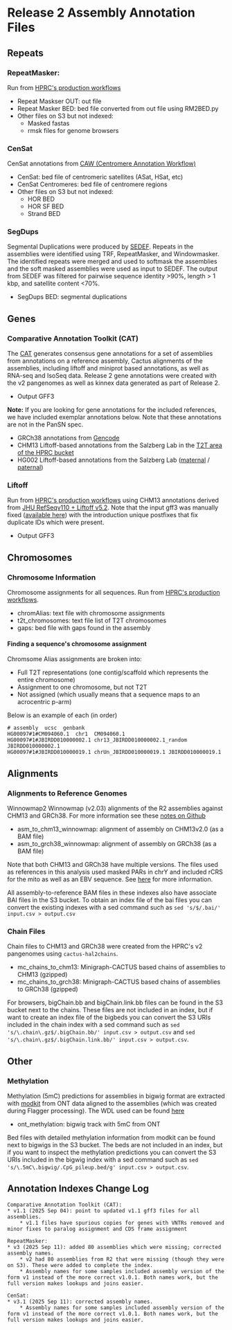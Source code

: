 # Release 2 Assembly Annotation Files
## Repeats

### RepeatMasker: 
Run from [HPRC's production workflows](https://github.com/human-pangenomics/hpp_production_workflows/blob/master/annotation/wdl/workflows/repeat_masker.wdl)
* Repeat Maskser OUT: out file
* Repeat Masker BED: bed file converted from out file using RM2BED.py
* Other files on S3 but not indexed:
  * Masked fastas
  * rmsk files for genome browsers
### CenSat
CenSat annotations from [CAW (Centromere Annotation Workflow)](https://github.com/kmiga/alphaAnnotation/tree/main)
* CenSat: bed file of centromeric satellites (ASat, HSat, etc)
* CenSat Centromeres: bed file of centromere regions
* Other files on S3 but not indexed:
  * HOR BED
  * HOR SF BED
  * Strand BED

### SegDups
Segmental Duplications were produced by [SEDEF](https://github.com/vpc-ccg/sedef). Repeats in the assemblies were identified using TRF, RepeatMasker, and Windowmasker. The identified repeats were merged and used to softmask the assemblies and the soft masked assemblies were used as input to SEDEF. The output from SEDEF was filtered for pairwise sequence identity >90%, length > 1 kbp, and satellite content <70%.

* SegDups BED: segmental duplications


## Genes
### Comparative Annotation Toolkit (CAT)
The [CAT](https://github.com/ph09/CAT2) generates consensus gene annotations for a set of assemblies from annotations on a reference assembly, Cactus alignments of the assemblies, including liftoff and miniprot based annotations, as well as RNA-seq and IsoSeq data. Release 2 gene annotations were created with the v2 pangenomes as well as kinnex data generated as part of Release 2.


* Output GFF3


**Note:** If you are looking for gene annotations for the included references, we have included exemplar annotations below. Note that these annotations are not in the PanSN spec.
* GRCh38 annotations from [Gencode](https://ftp.ebi.ac.uk/pub/databases/gencode/Gencode_human/release_48/gencode.v48.annotation.gff3.gz)
* CHM13 Liftoff-based annotations from the Salzberg Lab in the [T2T area of the HPRC bucket](https://s3-us-west-2.amazonaws.com/human-pangenomics/T2T/CHM13/assemblies/annotation/chm13v2.0_RefSeq_Liftoff_v5.2.gff3.gz)
* HG002 Liftoff-based annotations from the Salzberg Lab ([maternal](ftp://ftp.ccb.jhu.edu/pub/data/hg002-q100/v0.5/hg002.v1.1.loff.v0.5.mat.gff.gz) / [paternal](ftp://ftp.ccb.jhu.edu/pub/data/hg002-q100/v0.5/hg002.v1.1.loff.v0.5.pat.gff.gz))



### Liftoff
Run from [HPRC's production workflows](https://github.com/human-pangenomics/hpp_production_workflows/blob/master/annotation/wdl/tasks/liftoff.wdl) using CHM13 annotations derived from [JHU RefSeqv110 + Liftoff v5.2](https://s3-us-west-2.amazonaws.com/human-pangenomics/T2T/CHM13/assemblies/annotation/chm13v2.0_RefSeq_Liftoff_v5.2.gff3.gz). Note that the input gff3 was manually fixed ([available here](https://public.gi.ucsc.edu/~pnhebbar/chm13v2.0_RefSeq_Liftoff_v5.1.gff3)) with the introduction unique postfixes that fix duplicate IDs which were present.

* Output GFF3

## Chromosomes
### Chromosome Information
Chromosome assignments for all sequences. Run from [HPRC's production workflows](https://github.com/human-pangenomics/hpp_production_workflows/blob/master/annotation/wdl/tasks/assign_chromosomes.wdl).

* chromAlias: text file with chromosome assignments
* t2t_chromosomes: text file list of T2T chromosomes
* gaps: bed file with gaps found in the assembly

#### Finding a sequence's chromosome assignment

Chromsome Alias assignments are broken into:
* Full T2T representations (one contig/scaffold which represents the entire chromosome)
* Assignment to one chromosome, but not T2T
* Not assigned (which usually means that a sequence maps to an acrocentric p-arm)

Below is an example of each (in order)

```
# assembly  ucsc  genbank
HG00097#1#CM094060.1  chr1  CM094060.1
HG00097#1#JBIRDD010000002.1 chr13_JBIRDD010000002.1_random  JBIRDD010000002.1
HG00097#1#JBIRDD010000019.1 chrUn_JBIRDD010000019.1 JBIRDD010000019.1
```

## Alignments

### Alignments to Reference Genomes
Winnowmap2 Winnowmap (v2.03) alignments of the R2 assemblies against CHM13 and GRCh38. For more information see these [notes on Github](https://github.com/wwliao/hprc_release2_variant_calling/tree/main)

* asm_to_chm13_winnowmap: alignment of assembly on CHM13v2.0 (as a BAM file)
* asm_to_grch38_winnowmap: alignment of assembly on GRCh38 (as a BAM file)

Note that both CHM13 and GRCh38 have multiple versions. The files used as references in this analysis used masked PARs in chrY and included rCRS for the mito as well as an EBV sequence. See [here](https://github.com/wwliao/hprc_release2_variant_calling/tree/main?tab=readme-ov-file#reference-genomes) for more information. 

All assembly-to-reference BAM files in these indexes also have associate BAI files in the S3 bucket. To obtain an index file of the bai files you can convert the existing indexes with a sed command such as `sed 's/$/.bai/' input.csv > output.csv` 


### Chain Files
Chain files to CHM13 and GRCh38 were created from the HPRC's v2 pangenomes using `cactus-hal2chains`. 


* mc_chains_to_chm13: Minigraph-CACTUS based chains of assemblies to CHM13 (gzipped)
* mc_chains_to_grch38: Minigraph-CACTUS based chains of assemblies to GRCh38 (gzipped)

For browsers, bigChain.bb and bigChain.link.bb files can be found in the S3 bucket next to the chains. These files are not included in an index, but if want to create an index file of the bigbeds you can convert the S3 URIs included in the chain index with a sed command such as `sed 's/\.chain\.gz$/.bigChain.bb/' input.csv > output.csv` and `sed 's/\.chain\.gz$/.bigChain.link.bb/' input.csv > output.csv`.

## Other
### Methylation
Methylation (5mC) predictions for assemblies in bigwig format are extracted with [modkit](https://github.com/nanoporetech/modkit) from ONT data aligned to the assemblies (which was created during Flagger processing). The WDL used can be found [here](https://github.com/human-pangenomics/hpp_production_workflows/blob/master/annotation/wdl/tasks/modkit_pileup.wdl) 

* ont_methylation: bigwig track with 5mC from ONT

Bed files with detailed methylation information from modkit can be found next to bigwigs in the S3 bucket. The beds are not included in an index, but if you want to inspect the methylation predictions you can convert the S3 URIs included in the bigwig index with a sed command such as `sed 's/\.5mC\.bigwig/.CpG_pileup.bed/g' input.csv > output.csv`.


## Annotation Indexes Change Log

```
Comparative Annotation Toolkit (CAT):
* v1.1 (2025 Sep 04): point to updated v1.1 gff3 files for all assemblies.
    * v1.1 files have spurious copies for genes with VNTRs removed and minor fixes to paralog assignment and CDS frame assignment 

RepeatMasker:
* v3 (2025 Sep 11): added 80 assemblies which were missing; corrected assembly names.
    * v2 had 80 assemblies from R2 that were missing (though they were on S3). These were added to complete the index.
    * Assembly names for some samples included assembly version of the form v1 instead of the more correct v1.0.1. Both names work, but the full version makes lookups and joins easier.

CenSat:
* v3.1 (2025 Sep 11): corrected assembly names.
    * Assembly names for some samples included assembly version of the form v1 instead of the more correct v1.0.1. Both names work, but the full version makes lookups and joins easier.

```
